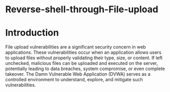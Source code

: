 # Reverse-shell-through-File-upload

# Introduction

File upload vulnerabilities are a significant security concern in web applications. These vulnerabilities occur when an application allows users to upload files without properly validating their type, size, or content. If left unchecked, malicious files can be uploaded and executed on the server, potentially leading to data breaches, system compromise, or even complete takeover. The Damn Vulnerable Web Application (DVWA) serves as a controlled environment to understand, explore, and mitigate such vulnerabilities. 
